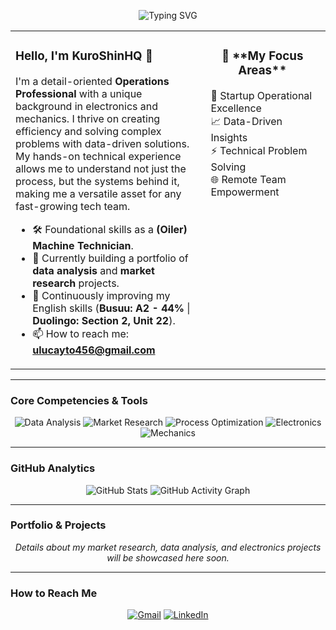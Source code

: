 <p align="center">
  <img src="https://readme-typing-svg.herokuapp.com?font=Fira+Code&size=28&pause=1000&color=00FF7F&center=true&vCenter=true&width=500&lines=Hi%2C+I'm+KuroShinHQ;Remote+Operations+Professional;Data-Driven+Problem+Solver;Hands-on+Technical+Background" alt="Typing SVG" />
</p>

<table align="center">
<tr valign="top">
<td width="60%">

<div align="left">

### **Hello, I'm KuroShinHQ** 👋

I'm a detail-oriented **Operations Professional** with a unique background in electronics and mechanics. I thrive on creating efficiency and solving complex problems with data-driven solutions. My hands-on technical experience allows me to understand not just the process, but the systems behind it, making me a versatile asset for any fast-growing tech team.

- 🛠️ Foundational skills as a **(Oiler) Machine Technician**.
- 🔭 Currently building a portfolio of **data analysis** and **market research** projects.
- 🌱 Continuously improving my English skills (**Busuu: A2 - 44%** | **Duolingo: Section 2, Unit 22**).
- 📫 How to reach me: **ulucayto456@gmail.com**

</div>
</td>
<td width="40%">

<div align="center">
  <h3>🌟 **My Focus Areas**</h3>
  <ul align="left" style="list-style-type: none; padding-left: 10px;">
    <li>🚀 Startup Operational Excellence</li>
    <li>📈 Data-Driven Insights</li>
    <li>⚡ Technical Problem Solving</li>
    <li>🌐 Remote Team Empowerment</li>
  </ul>
</div>

</td>
</tr>
</table>

---

### **Core Competencies & Tools**

<p align="center">
<img src="https://img.shields.io/badge/Data_Analysis-5A67D8?style=for-the-badge&logo=googleanalytics&logoColor=white" alt="Data Analysis"/>
<img src="https://img.shields.io/badge/Market_Research-4A5568?style=for-the-badge&logo=buffer&logoColor=white" alt="Market Research"/>
<img src="https://img.shields.io/badge/Process_Optimization-38A169?style=for-the-badge&logo=trello&logoColor=white" alt="Process Optimization"/>
<img src="https://img.shields.io/badge/Electronics-319795?style=for-the-badge&logo=-iFixit&logoColor=white" alt="Electronics"/>
<img src="https://img.shields.io/badge/Mechanics-ED8936?style=for-the-badge&logo=Cog&logoColor=white" alt="Mechanics"/>
</p>

---

### **GitHub Analytics**

<p align="center">
<img src="https://github-readme-stats.vercel.app/api?username=KuroShinHQ&show_icons=true&theme=transparent&bg_color=00000000&title_color=5A67D8&text_color=FFFFFF&icon_color=38A169&hide_border=true&count_private=true" alt="GitHub Stats"/>
<img src="https://github-readme-activity-graph.vercel.app/graph?username=KuroShinHQ&theme=react-dark&bg_color=00000000&hide_border=true&color=FFFFFF&line=38A169&point=5A67D8" alt="GitHub Activity Graph"/>
</p>

---

### **Portfolio & Projects**

<div align="center">

*Details about my market research, data analysis, and electronics projects will be showcased here soon.*

</div>

---

### **How to Reach Me**

<p align="center">
  <a href="mailto:ulucayto456@gmail.com"><img src="https://img.shields.io/badge/GMAIL-D14836?style=for-the-badge&logo=gmail&logoColor=white" alt="Gmail"/></a>
  <a href="[PROFIL-LINKINIZ-BURAYA-GELECEK]"><img src="https://img.shields.io/badge/LINKEDIN-0077B5?style=for-the-badge&logo=linkedin&logoColor=white" alt="LinkedIn"/></a>
</p>
